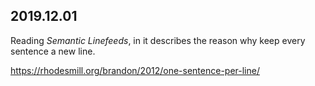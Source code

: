 2019.12.01
---
Reading *Semantic Linefeeds*, in it describes the reason why keep every sentence a new line.

<https://rhodesmill.org/brandon/2012/one-sentence-per-line/>